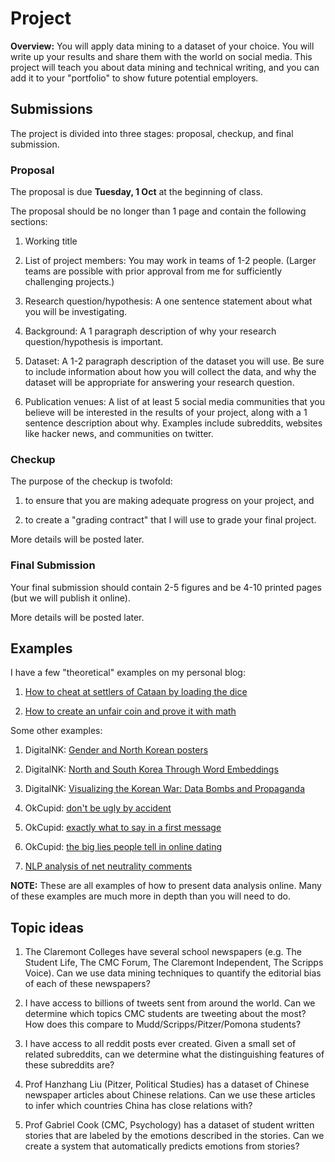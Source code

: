 # Project

**Overview:** 
You will apply data mining to a dataset of your choice.
You will write up your results and share them with the world on social media.
This project will teach you about data mining and technical writing,
and you can add it to your "portfolio" to show future potential employers.

## Submissions

The project is divided into three stages: proposal, checkup, and final submission.

### Proposal

The proposal is due **Tuesday, 1 Oct** at the beginning of class.

The proposal should be no longer than 1 page and contain the following sections:

1. Working title

1. List of project members:  You may work in teams of 1-2 people.  (Larger teams are possible with prior approval from me for sufficiently challenging projects.)

1. Research question/hypothesis: A one sentence statement about what you will be investigating.

1. Background: A 1 paragraph description of why your research question/hypothesis is important.

1. Dataset: A 1-2 paragraph description of the dataset you will use.  Be sure to include information about how you will collect the data, and why the dataset will be appropriate for answering your research question.

1. Publication venues: A list of at least 5 social media communities that you believe will be interested in the results of your project, along with a 1 sentence description about why.  Examples include subreddits, websites like hacker news, and communities on twitter.

### Checkup

The purpose of the checkup is twofold:

1. to ensure that you are making adequate progress on your project, and

1. to create a "grading contract" that I will use to grade your final project.

More details will be posted later.

### Final Submission

Your final submission should contain 2-5 figures and be 4-10 printed pages 
(but we will publish it online).

More details will be posted later.

## Examples

I have a few "theoretical" examples on my personal blog:

1. [How to cheat at settlers of Cataan by loading the dice](https://izbicki.me/blog/how-to-cheat-at-settlers-of-catan-by-loading-the-dice-and-prove-it-with-p-values.html)

1. [How to create an unfair coin and prove it with math](https://izbicki.me/blog/how-to-create-an-unfair-coin-and-prove-it-with-math.html)

Some other examples:

1. DigitalNK: [Gender and North Korean posters](https://digitalnk.com/blog/2017/09/30/gender-distribution-in-north-korean-posters/)

1. DigitalNK: [North and South Korea Through Word Embeddings](https://digitalnk.com/blog/2017/12/23/north-and-south-korea-through-word-embeddings/)

1. DigitalNK: [Visualizing the Korean War: Data Bombs and Propaganda](https://digitalnk.com/blog/2017/10/08/visualizing-the-korean-war-bombs-propaganda-and-data-visualization/)

1. OkCupid: [don't be ugly by accident](https://theblog.okcupid.com/dont-be-ugly-by-accident-b378f261dea4)

1. OkCupid: [exactly what to say in a first message](https://theblog.okcupid.com/exactly-what-to-say-in-a-first-message-2bf680806c72)

1. OkCupid: [the big lies people tell in online dating](https://theblog.okcupid.com/the-big-lies-people-tell-in-online-dating-a9e3990d6ae2)

1. [NLP analysis of net neutrality comments](https://medium.com/hackernoon/more-than-a-million-pro-repeal-net-neutrality-comments-were-likely-faked-e9f0e3ed36a6)

**NOTE:**
These are all examples of how to present data analysis online.
Many of these examples are much more in depth than you will need to do.

## Topic ideas

1. The Claremont Colleges have several school newspapers (e.g. The Student Life, The CMC Forum, The Claremont Independent, The Scripps Voice).  Can we use data mining techniques to quantify the editorial bias of each of these newspapers?

1. I have access to billions of tweets sent from around the world.  Can we determine which topics CMC students are tweeting about the most?  How does this compare to Mudd/Scripps/Pitzer/Pomona students?

1. I have access to all reddit posts ever created.  Given a small set of related subreddits, can we determine what the distinguishing features of these subreddits are?

1. Prof Hanzhang Liu (Pitzer, Political Studies) has a dataset of Chinese newspaper articles about Chinese relations.  Can we use these articles to infer which countries China has close relations with?

1. Prof Gabriel Cook (CMC, Psychology) has a dataset of student written stories that are labeled by the emotions described in the stories.  Can we create a system that automatically predicts emotions from stories?
